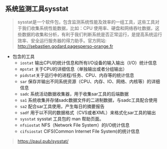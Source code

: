 ## 系统监测工具sysstat
> sysstat是一个软件包，包含监测系统性能及效率的一组工具，这些工具对于我们收集系统性能数据，比如：CPU 使用率、硬盘和网络吞吐数据，这些数据的收集和分析，有利于我们判断系统是否正常运行，是提高系统运行效率、安全运行服务器的得力助手。官方网站: http://sebastien.godard.pagesperso-orange.fr

- 包含的工具
	- `iostat` 输出CPU的统计信息和所有I/O设备的输入输出（I/O）统计信息
	- `mpstat` 关于CPU的详细信息（单独输出或者分组输出）
	- `pidstat`关于运行中的进程/任务、CPU、内存等的统计信息
	- `sar` 保存并输出不同系统资源（CPU、内存、IO、网络、内核等）的详细信息
	- `sadc` 系统活动数据收集器，用于收集sar工具的后端数据
	- `sa1` 系统收集并存储sadc数据文件的二进制数据，与sadc工具配合使用
	- `sa2` 配合sar工具使用，产生每日的摘要报告
	- `sadf` 用于以不同的数据格式（CVS或者XML）来格式化sar工具的输出
	- `sysstat` sysstat 工具包的 man 帮助页面。
	- `nfsiostat` NFS（Network File System）的I/O统计信息
	- `cifsiostat` CIFS(Common Internet File System)的统计信息


> https://paul.pub/sysstat/